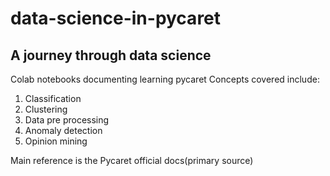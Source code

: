 # data-science-in-pycaret
## A journey through data science
Colab notebooks documenting learning pycaret
Concepts covered include:
1. Classification
2. Clustering
3. Data pre processing
4. Anomaly detection
5. Opinion mining

Main reference is the Pycaret official docs(primary source)
